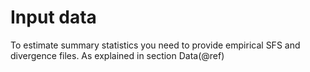 # Input data

To estimate summary statistics you need to provide empirical SFS and divergence files. As explained in section Data(@ref)